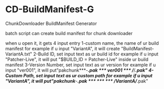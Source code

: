 # CD-BuildManifest-G
ChunkDownloader BuildManifest Generator

batch script can create build manifest for chunk downloader

when u open it, it gets 4 input entry
1-custom name, the name of ur build manifest
      for example if u input "VariantA", it will create "BuildManifest-VariantA.txt"
2-Build ID, set input text as ur build id
      for example if u input "Patcher-Live", it will put "$BUILD_ID = Patcher-Live" inside ur build manifest
3-Version Number, set input text as ur version
      for example if u input "ver001", it will put"pakchunk***-***.pak		***		ver001	***	/***/***.pak"
4-Custom Path, set input text as ur custom path
      for example if u input "VariantA", it will put"pakchunk***-***.pak		***		***	***	/VariantA/***.pak"
